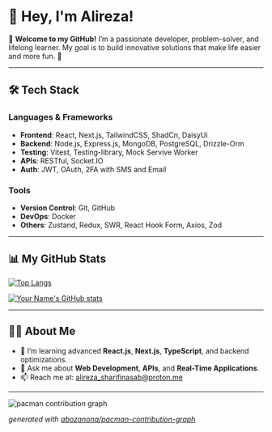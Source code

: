 # 👋 Hey, I'm Alireza!

🌟 **Welcome to my GitHub!**
I’m a passionate developer, problem-solver, and lifelong learner. My goal is to build innovative solutions that make life easier and more fun. 🚀

---

## 🛠️ Tech Stack

### Languages & Frameworks

- **Frontend**: React, Next.js, TailwindCSS, ShadCn, DaisyUi
- **Backend**: Node.js, Express.js, MongoDB, PostgreSQL, Drizzle-Orm
- **Testing**: Vitest, Testing-library, Mock Servive Worker
- **APIs**: RESTful, Socket.IO
- **Auth**: JWT, OAuth, 2FA with SMS and Email

### Tools

- **Version Control**: Git, GitHub
- **DevOps**: Docker
- **Others**: Zustand, Redux, SWR, React Hook Form, Axios, Zod

---

## 📊 My GitHub Stats

[![Top Langs](https://github-readme-stats.vercel.app/api/top-langs/?username=alirezashn79&layout=compact&theme=radical)](https://github.com/alirezashn79)

[![Your Name's GitHub stats](https://github-readme-stats.vercel.app/api?username=alirezashn79&show_icons=true&theme=radical)](https://github.com/alirezashn79)

---

## 👨‍💻 About Me

- 🌱 I’m learning advanced **React.js**, **Next.js**, **TypeScript**, and backend optimizations.
- 💬 Ask me about **Web Development**, **APIs**, and **Real-Time Applications**.
- 📫 Reach me at: [alireza_sharifinasab@proton.me](mailto:alireza_sharifinasab@proton.me)

---

<picture>
  <source media="(prefers-color-scheme: dark)" srcset="https://raw.githubusercontent.com/[USERNAME]/[USERNAME]/output/pacman-contribution-graph-dark.svg">
  <source media="(prefers-color-scheme: light)" srcset="https://raw.githubusercontent.com/[USERNAME]/[USERNAME]/output/pacman-contribution-graph.svg">
  <img alt="pacman contribution graph" src="https://raw.githubusercontent.com/[USERNAME]/[USERNAME]/output/pacman-contribution-graph.svg">
</picture>

_generated with [abozanona/pacman-contribution-graph](https://abozanona.github.io/pacman-contribution-graph/)_
